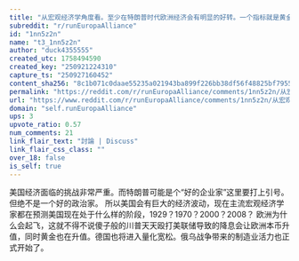 ```yaml
---
title: "从宏观经济学角度看。至少在特朗普时代欧洲经济会有明显的好转。一个指标就是黄金价格对美元和欧洲国家本币对美元汇率。"
subreddit: "r/runEuropaAlliance"
id: "1nn5z2n"
name: "t3_1nn5z2n"
author: "duck4355555"
created_utc: 1758494590
created_key: "250921224310"
capture_ts: "250927160452"
content_sha256: "8c1b071c0daae55235a021943ba899f226bb38df56f48825bf795503c81b0f8f"
permalink: "https://reddit.com/r/runEuropaAlliance/comments/1nn5z2n/从宏观经济学角度看至少在特朗普时代欧洲经济会有明显的好转一个指标就是黄金价格对美元和欧洲国家本币对美/"
url: "https://www.reddit.com/r/runEuropaAlliance/comments/1nn5z2n/从宏观经济学角度看至少在特朗普时代欧洲经济会有明显的好转一个指标就是黄金价格对美元和欧洲国家本币对美/"
domain: "self.runEuropaAlliance"
ups: 3
upvote_ratio: 0.57
num_comments: 21
link_flair_text: "討論 | Discuss"
link_flair_css_class: ""
over_18: false
is_self: true
---
```


美国经济面临的挑战非常严重。而特朗普可能是个“好的企业家”这里要打上引号。但绝不是一个好的政治家。
所以美国会有巨大的经济波动，现在主流宏观经济学家都在预测美国现在处于什么样的阶段，1929？1970？2000？2008？
欧洲为什么会起飞，这就不得不说傻子般的川普天天殴打美联储导致的降息会让欧洲本币升值，同时黄金也在升值。德国也将进入量化宽松。俄乌战争带来的制造业活力也正式开始了。
